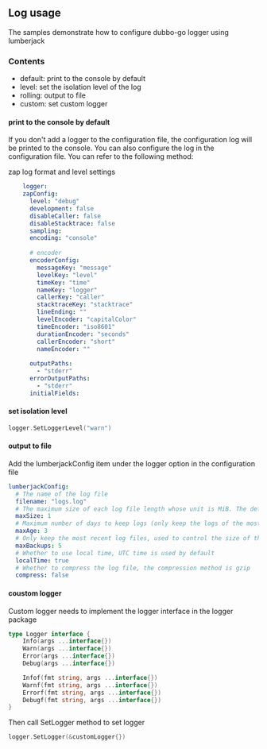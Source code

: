 ## Log usage

The samples demonstrate how to configure dubbo-go logger using lumberjack

### Contents

* default: print to the console by default
* level:   set the isolation level of the log
* rolling: output to file
* custom: set custom logger

#### print to the console by default

If you don't add a logger to the configuration file, the configuration log will be printed to the console. You can also configure the log in the configuration file. You can refer to the following method:

zap log format and level settings
```yaml
    logger:
    zapConfig:
      level: "debug"
      development: false
      disableCaller: false
      disableStacktrace: false
      sampling:
      encoding: "console"
    
      # encoder
      encoderConfig:
        messageKey: "message"
        levelKey: "level"
        timeKey: "time"
        nameKey: "logger"
        callerKey: "caller"
        stacktraceKey: "stacktrace"
        lineEnding: ""
        levelEncoder: "capitalColor"
        timeEncoder: "iso8601"
        durationEncoder: "seconds"
        callerEncoder: "short"
        nameEncoder: ""
    
      outputPaths:
        - "stderr"
      errorOutputPaths:
        - "stderr"
      initialFields:
```

#### set isolation level

```go
logger.SetLoggerLevel("warn")
```

#### output to file

Add the lumberjackConfig item under the logger option in the configuration file

```yaml
lumberjackConfig:
  # The name of the log file
  filename: "logs.log"
  # The maximum size of each log file length whose unit is MiB. The default value is 100MiB.
  maxSize: 1
  # Maximum number of days to keep logs (only keep the logs of the most recent days)
  maxAge: 3
  # Only keep the most recent log files, used to control the size of the total log of the program
  maxBackups: 5
  # Whether to use local time, UTC time is used by default
  localTime: true
  # Whether to compress the log file, the compression method is gzip
  compress: false
```

#### coustom logger

Custom logger needs to implement the logger interface in the logger package

```go
type Logger interface {
	Info(args ...interface{})
	Warn(args ...interface{})
	Error(args ...interface{})
	Debug(args ...interface{})

	Infof(fmt string, args ...interface{})
	Warnf(fmt string, args ...interface{})
	Errorf(fmt string, args ...interface{})
	Debugf(fmt string, args ...interface{})
}
```

Then call SetLogger method to set logger


```go
logger.SetLogger(&customLogger{})
```